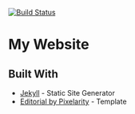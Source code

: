 [![Build Status](https://travis-ci.org/CorruptComputer/CorruptComputer.GitHub.io.svg?branch=master)](https://travis-ci.org/CorruptComputer/CorruptComputer.GitHub.io)
# My Website 

## Built With

* [Jekyll](https://jekyllrb.com/) - Static Site Generator
* [Editorial by Pixelarity](https://pixelarity.com/editorial) - Template